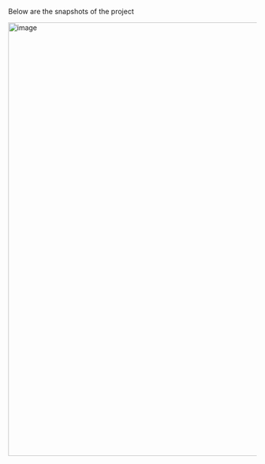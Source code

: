 Below are the snapshots of the project

<img width="1886" height="879" alt="image" src="https://github.com/user-attachments/assets/08ada8bc-6956-4177-ad68-1e4cf27c80b5" />
